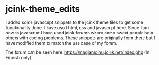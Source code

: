 # jcink-theme_edits
I added some javascript snippets to the jcink theme files to get some functionality done. I have used html, css and javascript here. Since I am new to javascript I have used jcink forums where some sweet people help others with coding problems. These snippets are originally from there but I have modified them to match the use case of my forum.

The forum can be seen here: https://magianroihu.jcink.net/index.php (In Finnish only)
